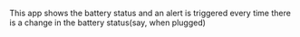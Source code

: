 This app shows the battery status and an alert is triggered every time there is a change in the battery status(say, when plugged)
